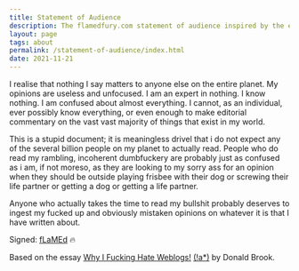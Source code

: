 ```yaml
---
title: Statement of Audience
description: The flamedfury.com statement of audience inspired by the essay "Why I Fucking Hate Weblogs".
layout: page
tags: about
permalink: /statement-of-audience/index.html
date: 2021-11-21
---
```


I realise that nothing I say matters to anyone else on the entire planet. My opinions are useless and unfocused. I am an expert in nothing. I know nothing. I am confused about almost everything. I cannot, as an individual, ever possibly know everything, or even enough to make editorial commentary on the vast vast majority of things that exist in my world. 

This is a stupid document; it is meaningless drivel that i do not expect any of the several billion people on my planet to actually read. People who do read my rambling, incoherent dumbfuckery are probably just as confused as i am, if not moreso, as they are looking to my sorry ass for an opinion when they should be outside playing frisbee with their dog or screwing their life partner or getting a dog or getting a life partner. 

Anyone who actually takes the time to read my bullshit probably deserves to ingest my fucked up and obviously mistaken opinions on whatever it is that I have written about.

Signed: [fLaMEd](/) 🔥

Based on the essay [Why I Fucking Hate Weblogs!](http://mama.indstate.edu/users/bones/WhyIHateWebLogs.html) [(!a*)](https://web.archive.org/web/20200217165616/http://mama.indstate.edu/users/bones/WhyIHateWebLogs.html#conc) by Donald Brook.